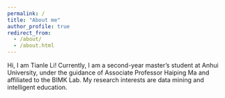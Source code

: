 ```yaml
---
permalink: /
title: "About me"
author_profile: true
redirect_from: 
  - /about/
  - /about.html
---
```


Hi, I am Tianle Li! Currently, I am a second-year master’s student at Anhui University, under the guidance of Associate Professor Haiping Ma and affiliated to the BIMK Lab. My research interests are data mining and intelligent education.
